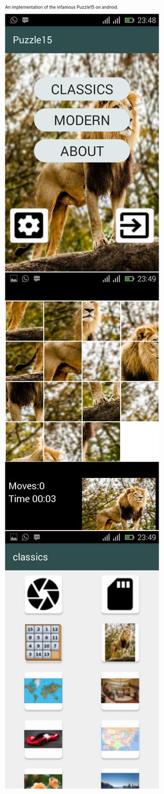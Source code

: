 An implementation of the infamous Puzzle15 on android.


<img src="Screenshot_2017-11-23-23-48-48.png" width="900px"/>
<img src="Screenshot_2017-11-23-23-49-01.png" width="900px"/>
<img src="Screenshot_2017-11-23-23-49-17.png" width="900px"/>

